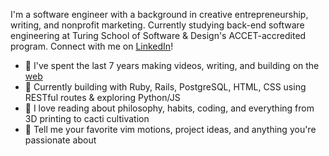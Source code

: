 I'm a software engineer with a background in creative entrepreneurship, writing, and nonprofit marketing.
Currently studying back-end software engineering at Turing School of Software & Design's ACCET-accredited program.
Connect with me on [LinkedIn](https://www.linkedin.com/in/ajongaro)!

- 🌱 I've spent the last 7 years making videos, writing, and building on the [web](https://www.breakthetwitch.com)
- 🔭 Currently building with Ruby, Rails, PostgreSQL, HTML, CSS using RESTful routes & exploring Python/JS
- 📖 I love reading about philosophy, habits, coding, and everything from 3D printing to cacti cultivation
- 💬 Tell me your favorite vim motions, project ideas, and anything you're passionate about
